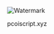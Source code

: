 ![Watermark](https://github.com/user-attachments/assets/a0fcfdd1-bd95-4147-ad31-35901bf87618)

pcoiscript.xyz
